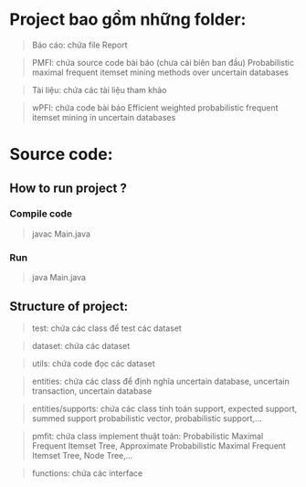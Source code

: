 
# Project bao gồm những folder:

> Báo cáo: chứa file Report

> PMFI: chứa source code bài báo (chưa cải biên ban đầu) Probabilistic maximal frequent itemset mining methods over uncertain databases

> Tài liệu: chứa các tài liệu tham khảo

> wPFI: chứa code bài báo Efficient weighted probabilistic frequent itemset mining in uncertain databases 

# Source code:

## How to run project ?

### Compile code
> javac Main.java 

### Run
> java Main.java

## Structure of project:

>  test: chứa các class để test các dataset

>  dataset: chứa các dataset

>  utils: chứa code đọc các dataset

>  entities: chứa các class để định nghĩa uncertain database, uncertain transaction, uncertain database

>  entities/supports: chứa các class tính toán support, expected support, summed support probabilistic vector, probabilistic support,...

>  pmfit: chứa class implement thuật toán: Probabilistic Maximal Frequent Itemset Tree, Approximate Probabilistic Maximal Frequent Itemset Tree, Node Tree,...

>  functions: chứa các interface
